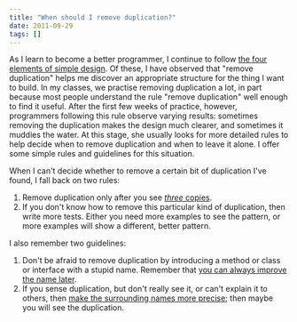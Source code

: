 ```yaml
---
title: "When should I remove duplication?"
date: 2011-09-29
tags: []
---
```

As I learn to become a better programmer, I continue to follow [the four elements of simple design][FourElements]. Of these, I have observed that "remove duplication" helps me discover an appropriate structure for the thing I want to build. In my classes, we practise removing duplication a lot, in part because most people understand the rule "remove duplication" well enough to find it useful. After the first few weeks of practice, however, programmers following this rule observe varying results: sometimes removing the duplication makes the design much clearer, and sometimes it muddies the water. At this stage, she usually looks for more detailed rules to help decide when to remove duplication and when to leave it alone. I offer some simple rules and guidelines for this situation.

When I can't decide whether to remove a certain bit of duplication I've found, I fall back on two rules:

1. Remove duplication only after you see [*three* copies][ThreeStrikes].
2. If you don't know how to remove this particular kind of duplication, then write more tests. Either you need more examples to see the pattern, or more examples will show a different, better pattern.

I also remember two guidelines:

1. Don't be afraid to remove duplication by introducing a method or class or interface with a stupid name. Remember that [you can always improve the name later][ImproveNames].
2. If you sense duplication, but don't really see it, or can't explain it to others, then [make the surrounding names more precise][ImproveNames]; then maybe you will see the duplication.


[FourElements]: https://link.jbrains.ca/g9P6Jw
[ThreeStrikes]: https://link.jbrains.ca/qUxm1s
[ImproveNames]: https://link.jbrains.ca/nP9Fvk
